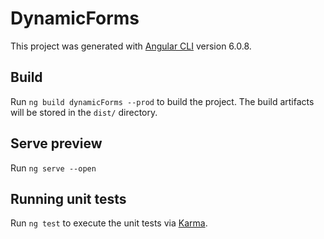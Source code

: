 # DynamicForms

This project was generated with [Angular CLI](https://github.com/angular/angular-cli) version 6.0.8.

## Build

Run `ng build dynamicForms --prod` to build the project. The build artifacts will be stored in the `dist/` directory.

## Serve preview

Run `ng serve --open`

## Running unit tests

Run `ng test` to execute the unit tests via [Karma](https://karma-runner.github.io).

